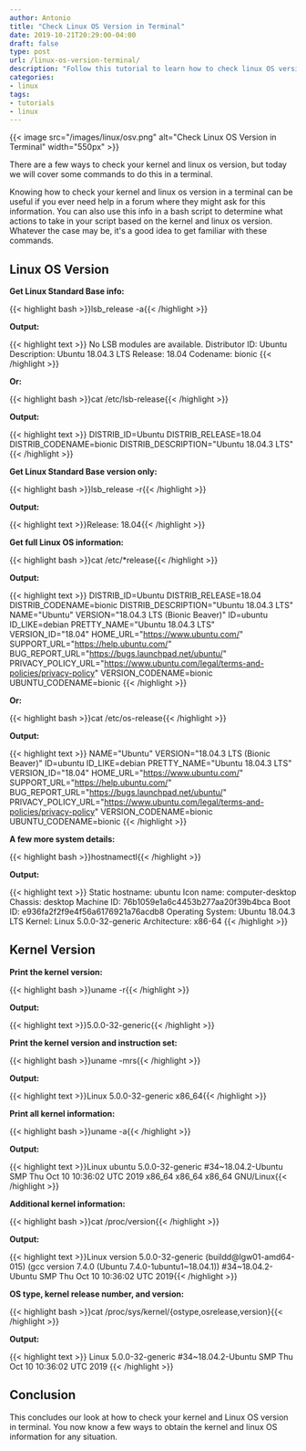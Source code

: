 ```yaml
---
author: Antonio
title: "Check Linux OS Version in Terminal"
date: 2019-10-21T20:29:00-04:00
draft: false
type: post
url: /linux-os-version-terminal/
description: "Follow this tutorial to learn how to check linux OS version in terminal. We will be going over a few ways to get your OS and kernel information from the command line."
categories:
- linux
tags:
- tutorials
- linux
---
```


{{< image src="/images/linux/osv.png" alt="Check Linux OS Version in Terminal" width="550px" >}}

There are a few ways to check your kernel and linux os version, but today we will cover some commands to do this in a terminal.

Knowing how to check your kernel and linux os version in a terminal can be useful if you ever need help in a forum where they might ask for this information. You can also use this info in a bash script to determine what actions to take in your script based on the kernel and linux os version. Whatever the case may be, it's a good idea to get familiar with these commands.

<!--more-->

## **Linux OS Version**

**Get Linux Standard Base info:**

{{< highlight bash >}}lsb_release -a{{< /highlight >}}

**Output:**

{{< highlight text >}}
No LSB modules are available.
Distributor ID:	Ubuntu
Description:	Ubuntu 18.04.3 LTS
Release:	18.04
Codename:	bionic
{{< /highlight >}}

**Or:**

{{< highlight bash >}}cat /etc/lsb-release{{< /highlight >}}

**Output:**

{{< highlight text >}}
DISTRIB_ID=Ubuntu
DISTRIB_RELEASE=18.04
DISTRIB_CODENAME=bionic
DISTRIB_DESCRIPTION="Ubuntu 18.04.3 LTS"
{{< /highlight >}}

**Get Linux Standard Base version only:**

{{< highlight bash >}}lsb_release -r{{< /highlight >}}

**Output:**

{{< highlight text >}}Release:	18.04{{< /highlight >}}

**Get full Linux OS information:**

{{< highlight bash >}}cat /etc/*release{{< /highlight >}}

**Output:**

{{< highlight text >}}
DISTRIB_ID=Ubuntu
DISTRIB_RELEASE=18.04
DISTRIB_CODENAME=bionic
DISTRIB_DESCRIPTION="Ubuntu 18.04.3 LTS"
NAME="Ubuntu"
VERSION="18.04.3 LTS (Bionic Beaver)"
ID=ubuntu
ID_LIKE=debian
PRETTY_NAME="Ubuntu 18.04.3 LTS"
VERSION_ID="18.04"
HOME_URL="https://www.ubuntu.com/"
SUPPORT_URL="https://help.ubuntu.com/"
BUG_REPORT_URL="https://bugs.launchpad.net/ubuntu/"
PRIVACY_POLICY_URL="https://www.ubuntu.com/legal/terms-and-policies/privacy-policy"
VERSION_CODENAME=bionic
UBUNTU_CODENAME=bionic
{{< /highlight >}}

**Or:**

{{< highlight bash >}}cat /etc/os-release{{< /highlight >}}

**Output:**

{{< highlight text >}}
NAME="Ubuntu"
VERSION="18.04.3 LTS (Bionic Beaver)"
ID=ubuntu
ID_LIKE=debian
PRETTY_NAME="Ubuntu 18.04.3 LTS"
VERSION_ID="18.04"
HOME_URL="https://www.ubuntu.com/"
SUPPORT_URL="https://help.ubuntu.com/"
BUG_REPORT_URL="https://bugs.launchpad.net/ubuntu/"
PRIVACY_POLICY_URL="https://www.ubuntu.com/legal/terms-and-policies/privacy-policy"
VERSION_CODENAME=bionic
UBUNTU_CODENAME=bionic
{{< /highlight >}}

<!--adsense-->

**A few more system details:**

{{< highlight bash >}}hostnamectl{{< /highlight >}}

**Output:**

{{< highlight text >}}
   Static hostname: ubuntu
         Icon name: computer-desktop
           Chassis: desktop
        Machine ID: 76b1059e1a6c4453b277aa20f39b4bca
           Boot ID: e936fa2f2f9e4f56a6176921a76acdb8
  Operating System: Ubuntu 18.04.3 LTS
            Kernel: Linux 5.0.0-32-generic
      Architecture: x86-64
{{< /highlight >}}

## **Kernel Version**

**Print the kernel version:**

{{< highlight bash >}}uname -r{{< /highlight >}}

**Output:**

{{< highlight text >}}5.0.0-32-generic{{< /highlight >}}

**Print the kernel version and instruction set:**

{{< highlight bash >}}uname -mrs{{< /highlight >}}

**Output:**

{{< highlight text >}}Linux 5.0.0-32-generic x86_64{{< /highlight >}}

**Print all kernel information:**

{{< highlight bash >}}uname -a{{< /highlight >}}

**Output:**

{{< highlight text >}}Linux ubuntu 5.0.0-32-generic #34~18.04.2-Ubuntu SMP Thu Oct 10 10:36:02 UTC 2019 x86_64 x86_64 x86_64 GNU/Linux{{< /highlight >}}

**Additional kernel information:**

{{< highlight bash >}}cat /proc/version{{< /highlight >}}

**Output:**

{{< highlight text >}}Linux version 5.0.0-32-generic (buildd@lgw01-amd64-015) (gcc version 7.4.0 (Ubuntu 7.4.0-1ubuntu1~18.04.1)) #34~18.04.2-Ubuntu SMP Thu Oct 10 10:36:02 UTC 2019{{< /highlight >}}

**OS type, kernel release number, and version:**

{{< highlight bash >}}cat /proc/sys/kernel/{ostype,osrelease,version}{{< /highlight >}}

**Output:**

{{< highlight text >}}
Linux
5.0.0-32-generic
#34~18.04.2-Ubuntu SMP Thu Oct 10 10:36:02 UTC 2019
{{< /highlight >}}

## **Conclusion**

This concludes our look at how to check your kernel and Linux OS version in terminal. You now know a few ways to obtain the kernel and linux OS information for any situation.
